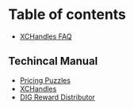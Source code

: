 # Table of contents

* [XCHandles FAQ](README.md)

## Techincal Manual

* [Pricing Puzzles](techincal-manual/pricing-puzzles.md)
* [XCHandles](techincal-manual/xchandles.md)
* [DIG Reward Distributor](techincal-manual/dig-reward-distributor.md)
